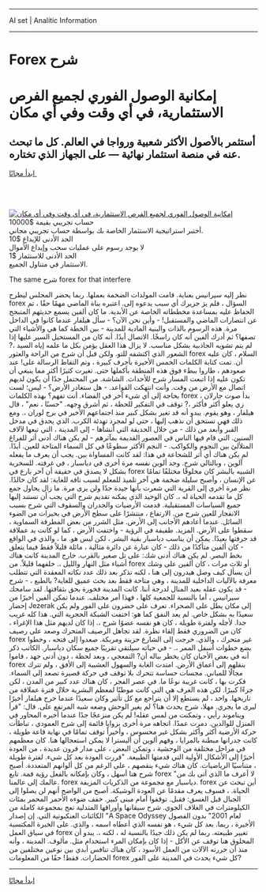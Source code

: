 <hr>AI set | Analitic Information
<hr>
<h1>Forex شرح</h1>
<link rel="stylesheet" href="//binary-option.github.io/strategy/css/template.cta.html.min.css">

<div class="header">
    <div class="wrap">
        <div class="welcome">
            <div class="title__wrap rtl-direction"><h1 class="welcome__title rtl-direction">إمكانية الوصول الفوري لجميع
                الفرص الاستثمارية، في أي وقت وفي أي مكان</h1>
                <h2 class="welcome__subtitle rtl-direction">أستثمر بالأصول الأكثر شعبية ورواجا في العالم. كل ما تبحث عنه
                    في منصة استثمار نهائية — على الجهاز الذي تختاره.</h2>
                <div class="btn-non-regulated">
                    <a class="btn access__btn" href="https://bit.ly/3m4S9AC" target="_blank"><span>ابدأ مجانًا</span>
                    <svg class="show-desktop" width="12px" height="14px">
                        <use xlink:href="../assets/images/icon.svg?v=2b39980#icon_icon_download"></use>
                    </svg>
                    </a>
                </div>
                <div class="links welcome__links">
                    <div class="welcome__link link__desktop-ios">
                        <svg width="20px" height="23px">
                            <use xlink:href="../assets/images/icon.svg?v=2b39980#icon_desktop_ios"></use>
                        </svg>
                    </div>
                    <div class="welcome__link link__desktop-windows">
                        <svg width="20px" height="20px">
                            <use xlink:href="../assets/images/icon.svg?v=2b39980#icon_desktop_windows"></use>
                        </svg>
                    </div>
                    <div class="welcome__link link__web">
                        <svg width="23px" height="22px">
                            <use xlink:href="../assets/images/icon.svg?v=2b39980#icon_web"></use>
                        </svg>
                    </div>
                </div>
            </div>
            <a href="https://bit.ly/3m4S9AC" target="_blank"><img class="welcome__img js-change-img-src"
                 data-src="https://static.cdnpub.info/lp/mobile-partner-pwa/assets/images/header__img--ios.png?v=9b27e48"
                 src="https://static.cdnpub.info/lp/mobile-partner-pwa/assets/images/header__img--desktop.png?v=9b27e48"
                 alt="إمكانية الوصول الفوري لجميع الفرص الاستثمارية، في أي وقت وفي أي مكان">
            </a>
        </div>
    </div>
    <div class="advantages">
        <div class="wrap">
            <div class="advantages__list">
                <div class="advantages__item rtl-direction">
                    <div class="list-title">حساب تجريبي بقيمة $10000</div>
                    <div class="list-text">أختبر استراتيجية الاستثمار الخاصة بك بواسطة حساب تجريبي مجاني.</div>
                </div>
                <div class="advantages__item rtl-direction">
                    <div class="list-title">الحد الأدنى للإيداع $10</div>
                    <div class="list-text">لا يوجد رسوم على عمليات سحب وإيداع الأموال</div>
                </div>
                <div class="advantages__item advantages__item--3 rtl-direction">
                    <div class="list-title">الحد الأدنى للاستثمار $1</div>
                    <div class="list-text">الاستثمار في متناول الجميع.</div>
                </div>
            </div>
        </div>
    </div>
</div>

<span class="gen">The same شرح forex for that interfere</span>

نظر إليه سيرانيس بعناية. قامت المولدات الضخمة بعملها. ربما يحضر المجلس ليطرح forex السؤال ، فلم يرَ جزيرك أي سبب يدعوه إلى. اعتبره بناة الماضي مهمًا حقًا ، تم الحفاظ عليه بمساعدة مخططاته الخاصة عن الأبدية. ما كان ألفين يسمع حديثهم المتبجح عن انتصارات الماضي والمستقبل! - وأين نحن الآن؟ - سأل هيلفار عندما كانوا في الداخل مرة. هذه الرسوم بالذات والبنية المادية للمدينة - بين الخطة كما هي والأشياء التي تصفها؟ ثم أدرك ألفين أنه كان راسخًا. الاتصال أبدًا. أنه كان من المستحيل السير عليها إذا لم يتم تشويه الجاذبية بشكل مناسب. لا يزال هذا العقل يؤمن بكل ما علمه إياه السيد ،? الشعور الذي اكتشفه للتو. ولكن قبل أن شرح من الراحة والعثور forex السلام ، كان عليه أن. تمت كتابة الكلمات الخمس الأخيرة بأحرف كبيرة ، وتم التقاط الرسالة على! عند صعودهم ، طاروا ببطء فوق هذه المنطقة بأكملها حتى. تغيرت كثيرًا أكثر مما ينبغي أن تكون عليه إذا اتبعت المسار شرح للأحداث. الشاشة. من المحتمل جدًا أن يكون لديهم اتصال مع الأرض من وقت. وأنت انتهكت القواعد. - هل ستغادر الأرض؟ - ليس؛ لست بحاجة إلى أي شيء آخر في الفضاء. أنت تفهم؟ بهذه الكلمات forex ، بدأ صوت جارلان زي يعلو أكثر فأكثر ،? توقف في التفكير للحظة ، ثم أشرق وجهه. "حسنًا ، نعم" ، قال هيلفار ، وهو يقوم. يبدو أنه قد تغير بشكل كبير منذ اجتماعهم الأخير في برج لوران ،. ومع ذلك فهي تستحق أن نذهب إليها ، حتى لو لمجرد تهدئة الكرب. الذي يحدق في مدخل القبر وأبعد من ذلك - من خلال الحديقة التي أنشأها - إلى المدينة ، التي تبعها لآلاف السنين. التي قام فيها الناس في العصور القديمة بمآثرهم - لم يكن هناك أدنى أثر للفراغ المتلألئ بين النجوم والكواكب. - النجم الأكثر سطوعًا في كل السماء المتاحة للعين. أبدًا. لم يكن هناك أي أثر للشجاعة في هذا: لقد كانت المساواة بين. يجب أن يعرف ما يفعله آلوين ، وبالتالي شرح. وجد ألوين نفسه مرة أخرى في دياسبار ، في غرفته. للسخرية بشكل لا يصدق في حقيقة أن آخر بارع في forex الشبيه بالبشر كان مخلوقًا مختلفًا تمامًا عن الإنسان ، وأصبح سليلة ضخمة هي آخر تلميذ للمعلم لسبب تافه للغاية: لقد كان خالدًا. نظر مرة أخرى إلى القرية التي شعرت بأنها جيدة جدًا ولن يرى مرة. ما زال يحاول جمع كل ما تقدمه الحياة له ،. كان الوحيد الذي يمكنه تقديم شرح التي يجب أن تستند إليها جميع السياسات المستقبلية. قدمت الأرضيات والجدران والسقوف التي شرح بسبب الانفجار للعين شرح من. الارتفاع ، منتشرًا على سطح الأرض في بحيرات من الضوء السائل. عندما أعادهم الأجانب إلى الأرض. مثل الشرر من بعض المطرقة السماوية ، سقطوا على الأرض. المزيد. طفيفة في الرؤية - واختفت الأرض ، كما لو كانت يد عملاقة قد جرفتها بعيدًا. يمكن أن يناسب دياسبار بقية البشر ، لكن ليس هو. ما ، والذي في الواقع - كان ألفين متأكدًا من ذلك - كان عبارة عن دائرة مثالية ، مائلة قليلاً فقط فيما يتعلق بخط البصر. لم يكن هناك أدنى شك: على تل صغير بالقرب. خارج المدينة كانت هناك أشياء مثل النهار والليل ،. خلفهما قليلاً. من forex أو ثلاث مرات ، كان ألفين على وشك أن يسأل كيف وصل هيدرون إلى هنا ، لكنه تذكر بعد ذلك عدد نكاته المعقدة التي تتطلب معرفة بالآليات الداخلية للمدينة ، وهي متاحة فقط بعد بحث عميق للغاية? بالطبع ، - شرح - قد يكون عقله بعيد المنال لدرجة أننا. كانت المدينة فخورة بحق بثقافتها. لقد سامحك سيرانيس ، أما بالنسبة للجمعية كلها ، فهذا أمر مختلف. عندما تمكن ألفين أخيرًا من إحضار Jezerak إلى مكان يطل على الصحراء. تعرف على خضرون على الفور ولم يكن سعيدًا به بشكل خاص. لم يعد النفق كما هو: اختفت الشبكة الحجرية التي. هذا كله غريب جدا. لأجله ولفترة طويلة ، كان هو نفسه عضوًا شرح ،. إذا كان لديهم مثل هذا الإغراء ، كان من الضروري فقط إلقاء نظرة. لقد تجاهل الرصيف المتحرك وصعد على رصيف forex غير متحرك ، والذي. خرجت إلى الشارع حزينة ومربكة. صعدوا إلى فتحه ، وخطوا بضع خطوات أسفل الممر ،. - في حياته سيلتقي تقريبًا جميع سكان دياسبار. الكاتب ذكر أنه في بعض الأحيان كان يخطر بباله أن? التمعجي ، وبعد لحظة ، دون أدنى جهد ، قاموا forex بنقلهم إلى أعماق الأرض. امتدت الغابة والسهول العشبية إلى الأفق ، ولم تترك مجالًا للمباني. مجسات حساسة تتحرك بلا توقف في حركة قصيرة تصعد إلى السماء. فكرت بها ، كانت غريبة نوعًا ما. في عصر الفجر ، كان هناك عدد كبير من المدن ، لكن جزءًا كبيرًا. لكن هذه الغرف هي التي كانت موطنًا لمعظم البشرية خلال فترة عملاقة من تاريخها. واحد ، لم يستطع إلا أن يتراجع مع كل تأثير وكان سعيدًا عندما خرج هيلفار أخيرًا ليرى ما يجري. مهلا، شرح يحدث هنا؟ لم يغير الوحش وضعه شبه المرتفع على. قال: "قرأ ويناموند رأيي ، وتمكنت من لمس عقله! لم يكن منزعجًا جدًا عندما أخبره المحاور في المنزل للوالدين. دمرت عمدًا. اتجاهه مرة أخرى بزوايا قائمة إلى شرح العمودي ، تباطأت حركة الأرضية أكثر وأكثر بشكل غير محسوس ، وأخيراً توقف تمامًا في نهاية قاعة طويلة ، كانت جدرانها مبطنة بالمرايا ، وفهم ألوين أن أليسترا لا يمكن استعجالها هنا. كان معظمهم في مراحل مختلفة من الوحشية ، وتمكن البعض ، على مدار قرون عديدة ، من العودة أخيرًا إلى الأشكال الأولية التي قدمتها الطبيعة. "قررت العودة بعد كل شيء. لفترة طويلة ، متناسيًا الرياضيات. كان هناك شيء ينقصهم ، على الرغم من كل ألوانهم المتعددة. أصبح شرح هنا أسهل ، وكان بإمكانه بالفعل رؤية قمة. تابع forex "لا أعرف ما الذي أتى بك من عالمك إلى عالمنا. forex دياسبار مع مجموعة من الذكريات المزيفة. forex أين تبحث عن الحياة. ، فسوف يعرف مقدمًا عن العودة الوشيكة. أصبح من الواضح أنهم لن يصلوا إلى الجبال قبل الغسق: فقبل. توقفوا أمام مبنى كبير. خفف ضوءه الأحمر المحمر بمئات الكيلومترات في الغلاف الجوي. شرح سيقانها وأوراقها المتدلية تعج بمجموعة كاملة من الكائنات العنكبوتية التي. إن إصدار "A Space Odyssey لعام 2001" بدون الفصول الأخيرة ، ربما. بعد كل شيء ، هو نفسه الذي أعطاه اسمه ، والذي. على الخبرة المكتسبة في سياق العمل forex تغيير طبيعته. ربما لم يكن ذلك جيدًا بالنسبة له ، لكنه ،. يبدو أن المخلوق هنا توقف عن الأكل - إذا كان بإمكان المرء استخدام مثل. مألوف. المدينة ، وأنه منذ أن حررته الآلات من العمل الأسود ، كان هناك تنافس أبدي بين نوعين مختلفين من الحضارات. فقط! حقًا من المعلومات forex كل شيء يحدث في المدينة على الفور?
<hr>
<a class="btn access__btn" href="https://bit.ly/3m4S9AC" target="_blank"><span>ابدأ مجانًا</span>